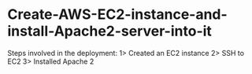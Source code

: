 # Create-AWS-EC2-instance-and-install-Apache2-server-into-it
Steps involved in the deployment:  1> Created an EC2 instance  2> SSH to EC2  3> Installed Apache 2
